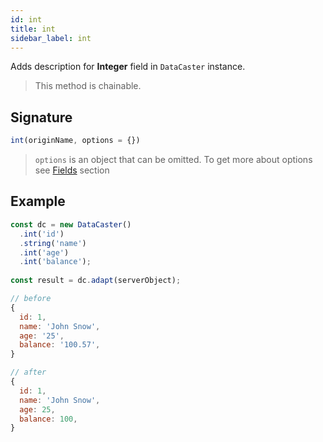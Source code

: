 ```yaml
---
id: int
title: int
sidebar_label: int
---
```


Adds description for **Integer** field in `DataCaster` instance.

> This method is chainable.

## Signature

```javascript
int(originName, options = {})
```

> `options` is an object that can be omitted. To get more about options see [Fields](basics#fields) section

## Example

```javascript
const dc = new DataCaster()
  .int('id')
  .string('name')
  .int('age')
  .int('balance');
	
const result = dc.adapt(serverObject);
```

```javascript
// before
{
  id: 1,
  name: 'John Snow',
  age: '25',
  balance: '100.57',
}

// after
{
  id: 1,
  name: 'John Snow',
  age: 25,
  balance: 100,
}
```
